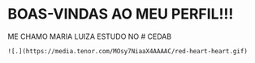 # BOAS-VINDAS AO MEU PERFIL!!!
ME CHAMO MARIA LUIZA
ESTUDO NO # CEDAB 

    ![.](https://media.tenor.com/MOsy7NiaaX4AAAAC/red-heart-heart.gif)
